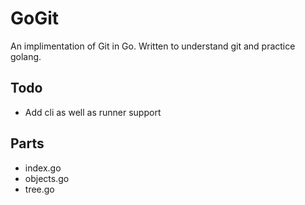 # GoGit
An implimentation of Git in Go. Written to understand git and practice golang.


## Todo
- Add cli as well as runner support


## Parts
- index.go
- objects.go
- tree.go
